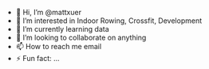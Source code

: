 - 👋 Hi, I’m @mattxuer
- 👀 I’m interested in Indoor Rowing, Crossfit, Development
- 🌱 I’m currently learning data 
- 💞️ I’m looking to collaborate on anything
- 📫 How to reach me email
- ⚡ Fun fact: ...

<!---
mattxuer/mattxuer is a ✨ special ✨ repository because its `README.md` (this file) appears on your GitHub profile.
You can click the Preview link to take a look at your changes.
--->
